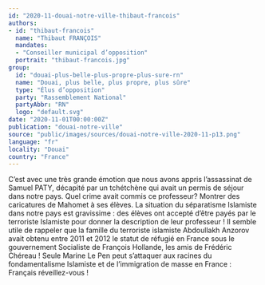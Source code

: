 ```yaml
---
id: "2020-11-douai-notre-ville-thibaut-francois"
authors:
- id: "thibaut-francois"
  name: "Thibaut FRANÇOIS"
  mandates: 
  - "Conseiller municipal d’opposition"
  portrait: "thibaut-francois.jpg"
group:
  id: "douai-plus-belle-plus-propre-plus-sure-rn"
  name: "Douai, plus belle, plus propre, plus sûre"
  type: "Élus d’opposition"
  party: "Rassemblement National"
  partyAbbr: "RN"
  logo: "default.svg"
date: "2020-11-01T00:00:00Z"
publication: "douai-notre-ville"
source: "public/images/sources/douai-notre-ville-2020-11-p13.png"
language: "fr"
locality: "Douai"
country: "France"
---
```


C’est avec une très grande émotion que nous avons appris l’assassinat de Samuel PATY, décapité par un tchétchène qui avait un permis de séjour dans notre pays. Quel crime avait commis ce professeur? Montrer des caricatures de Mahomet à ses élèves. La situation du séparatisme Islamiste dans notre pays est gravissime : des élèves ont accepté d’être payés par le terroriste Islamiste pour donner la description de leur professeur ! Il semble utile de rappeler que la famille du terroriste islamiste Abdoullakh Anzorov avait obtenu entre 2011 et 2012 le statut de réfugié en France sous le gouvernement Socialiste de François Hollande, les amis de Frédéric Chéreau ! Seule Marine Le Pen peut s’attaquer aux racines du fondamentalisme Islamiste et de l’immigration de masse en France : Français réveillez-vous !
